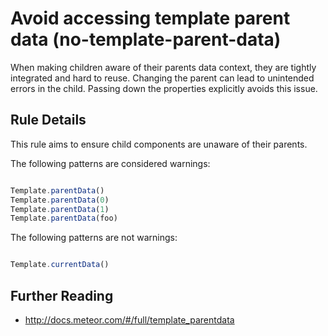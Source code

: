 # Avoid accessing template parent data (no-template-parent-data)

When making children aware of their parents data context, they are tightly integrated and hard to reuse.
Changing the parent can lead to unintended errors in the child.
Passing down the properties explicitly avoids this issue.


## Rule Details

This rule aims to ensure child components are unaware of their parents.

The following patterns are considered warnings:

```js

Template.parentData()
Template.parentData(0)
Template.parentData(1)
Template.parentData(foo)

```

The following patterns are not warnings:

```js

Template.currentData()

```

## Further Reading

- http://docs.meteor.com/#/full/template_parentdata
